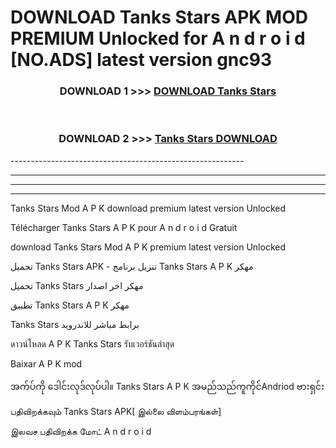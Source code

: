 # DOWNLOAD Tanks Stars  APK MOD PREMIUM Unlocked for A n d r o i d [NO.ADS] latest version gnc93 



<div align="center">

<h3>DOWNLOAD 1 >>> <a href="https://getmod2.web.app/?judul=Tanks Stars ">DOWNLOAD Tanks Stars </a></h3><br>

<h3>DOWNLOAD 2 >>> <a href="https://getmod2.web.app/?judul=Tanks Stars ">Tanks Stars  DOWNLOAD </a></h3>

</div>
----------------------------------------------------------

----------------------------------------------------------

----------------------------------------------------------

----------------------------------------------------------

Tanks Stars  Mod A P K download premium latest version Unlocked

Télécharger Tanks Stars  A P K pour A n d r o i d Gratuit

download Tanks Stars  Mod A P K premium latest version Unlocked

تحميل Tanks Stars  APK - تنزيل برنامج Tanks Stars  A P K مهكر

تحميل Tanks Stars  مهكر اخر اصدار

تطبيق Tanks Stars  A P K مهكر

Tanks Stars  برابط مباشر للاندرويد

ดาวน์โหลด A P K Tanks Stars  รับเวอร์ชันล่าสุด

Baixar A P K mod

အက်ပ်ကို ဒေါင်းလုဒ်လုပ်ပါ။ Tanks Stars  A P K အမည်သည်ကူကိုင်Andriod ဗားရှင်း

பதிவிறக்கவும் Tanks Stars  APK[ இல்லை விளம்பரங்கள்] 
 
இலவச பதிவிறக்க மோட் A n d r o i d



